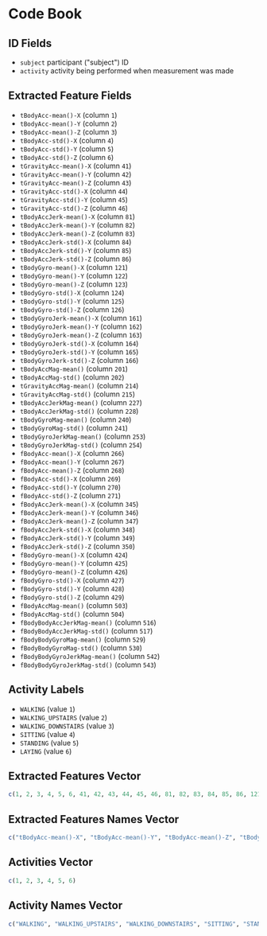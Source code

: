 <!--
CodeBook.md
Kenneth Linton, 23-Nov-14
-->

# Code Book

## ID Fields
- `subject` participant ("subject") ID
- `activity` activity being performed when measurement was made

## Extracted Feature Fields
- `tBodyAcc-mean()-X`           (column `1`)
- `tBodyAcc-mean()-Y` 	        (column `2`)
- `tBodyAcc-mean()-Z` 	        (column `3`)
- `tBodyAcc-std()-X` 	        (column `4`)
- `tBodyAcc-std()-Y` 	        (column `5`)
- `tBodyAcc-std()-Z` 	        (column `6`)
- `tGravityAcc-mean()-X` 	    (column `41`)
- `tGravityAcc-mean()-Y` 	    (column `42`)
- `tGravityAcc-mean()-Z` 	    (column `43`)
- `tGravityAcc-std()-X` 	    (column `44`)
- `tGravityAcc-std()-Y` 	    (column `45`)
- `tGravityAcc-std()-Z` 	    (column `46`)
- `tBodyAccJerk-mean()-X` 	    (column `81`)
- `tBodyAccJerk-mean()-Y` 	    (column `82`)
- `tBodyAccJerk-mean()-Z` 	    (column `83`)
- `tBodyAccJerk-std()-X` 	    (column `84`)
- `tBodyAccJerk-std()-Y` 	    (column `85`)
- `tBodyAccJerk-std()-Z` 	    (column `86`)
- `tBodyGyro-mean()-X` 	        (column `121`)
- `tBodyGyro-mean()-Y` 	        (column `122`)
- `tBodyGyro-mean()-Z` 	        (column `123`)
- `tBodyGyro-std()-X` 	        (column `124`)
- `tBodyGyro-std()-Y` 	        (column `125`)
- `tBodyGyro-std()-Z` 	        (column `126`)
- `tBodyGyroJerk-mean()-X` 	    (column `161`)
- `tBodyGyroJerk-mean()-Y` 	    (column `162`)
- `tBodyGyroJerk-mean()-Z` 	    (column `163`)
- `tBodyGyroJerk-std()-X` 	    (column `164`)
- `tBodyGyroJerk-std()-Y` 	    (column `165`)
- `tBodyGyroJerk-std()-Z` 	    (column `166`)
- `tBodyAccMag-mean()` 	        (column `201`)
- `tBodyAccMag-std()` 	        (column `202`)
- `tGravityAccMag-mean()` 	    (column `214`)
- `tGravityAccMag-std()` 	    (column `215`)
- `tBodyAccJerkMag-mean()` 	    (column `227`)
- `tBodyAccJerkMag-std()` 	    (column `228`)
- `tBodyGyroMag-mean()` 	    (column `240`)
- `tBodyGyroMag-std()` 	        (column `241`)
- `tBodyGyroJerkMag-mean()` 	(column `253`)
- `tBodyGyroJerkMag-std()` 	    (column `254`)
- `fBodyAcc-mean()-X` 	        (column `266`)
- `fBodyAcc-mean()-Y` 	        (column `267`)
- `fBodyAcc-mean()-Z` 	        (column `268`)
- `fBodyAcc-std()-X` 	        (column `269`)
- `fBodyAcc-std()-Y` 	        (column `270`)
- `fBodyAcc-std()-Z` 	        (column `271`)
- `fBodyAccJerk-mean()-X` 	    (column `345`)
- `fBodyAccJerk-mean()-Y` 	    (column `346`)
- `fBodyAccJerk-mean()-Z` 	    (column `347`)
- `fBodyAccJerk-std()-X` 	    (column `348`)
- `fBodyAccJerk-std()-Y` 	    (column `349`)
- `fBodyAccJerk-std()-Z` 	    (column `350`)
- `fBodyGyro-mean()-X` 	        (column `424`)
- `fBodyGyro-mean()-Y` 	        (column `425`)
- `fBodyGyro-mean()-Z` 	        (column `426`)
- `fBodyGyro-std()-X` 	        (column `427`)
- `fBodyGyro-std()-Y` 	        (column `428`)
- `fBodyGyro-std()-Z` 	        (column `429`)
- `fBodyAccMag-mean()` 	        (column `503`)
- `fBodyAccMag-std()` 	        (column `504`)
- `fBodyBodyAccJerkMag-mean()` 	(column `516`)
- `fBodyBodyAccJerkMag-std()` 	(column `517`)
- `fBodyBodyGyroMag-mean()` 	(column `529`)
- `fBodyBodyGyroMag-std()` 	    (column `530`)
- `fBodyBodyGyroJerkMag-mean()` (column `542`)
- `fBodyBodyGyroJerkMag-std()`  (column `543`)

## Activity Labels
- `WALKING`             (value `1`)
- `WALKING_UPSTAIRS`    (value `2`)
- `WALKING_DOWNSTAIRS`  (value `3`)
- `SITTING`             (value `4`)
- `STANDING`            (value `5`)
- `LAYING`              (value `6`)

## Extracted Features Vector
```R
c(1, 2, 3, 4, 5, 6, 41, 42, 43, 44, 45, 46, 81, 82, 83, 84, 85, 86, 121, 122, 123, 124, 125, 126, 161, 162, 163, 164, 165, 166, 201, 202, 214, 215, 227, 228, 240, 241, 253, 254, 266, 267, 268, 269, 270, 271, 345, 346, 347, 348, 349, 350, 424, 425, 426, 427, 428, 429, 503, 504, 516, 517, 529, 530, 542, 543)
```

## Extracted Features Names Vector
```R
c("tBodyAcc-mean()-X", "tBodyAcc-mean()-Y", "tBodyAcc-mean()-Z", "tBodyAcc-std()-X", "tBodyAcc-std()-Y", "tBodyAcc-std()-Z", "tGravityAcc-mean()-X", "tGravityAcc-mean()-Y", "tGravityAcc-mean()-Z", "tGravityAcc-std()-X", "tGravityAcc-std()-Y", "tGravityAcc-std()-Z", "tBodyAccJerk-mean()-X", "tBodyAccJerk-mean()-Y", "tBodyAccJerk-mean()-Z", "tBodyAccJerk-std()-X", "tBodyAccJerk-std()-Y", "tBodyAccJerk-std()-Z", "tBodyGyro-mean()-X", "tBodyGyro-mean()-Y", "tBodyGyro-mean()-Z", "tBodyGyro-std()-X", "tBodyGyro-std()-Y", "tBodyGyro-std()-Z", "tBodyGyroJerk-mean()-X", "tBodyGyroJerk-mean()-Y", "tBodyGyroJerk-mean()-Z", "tBodyGyroJerk-std()-X", "tBodyGyroJerk-std()-Y", "tBodyGyroJerk-std()-Z", "tBodyAccMag-mean()", "tBodyAccMag-std()", "tGravityAccMag-mean()", "tGravityAccMag-std()", "tBodyAccJerkMag-mean()", "tBodyAccJerkMag-std()", "tBodyGyroMag-mean()", "tBodyGyroMag-std()", "tBodyGyroJerkMag-mean()", "tBodyGyroJerkMag-std()", "fBodyAcc-mean()-X", "fBodyAcc-mean()-Y", "fBodyAcc-mean()-Z", "fBodyAcc-std()-X", "fBodyAcc-std()-Y", "fBodyAcc-std()-Z", "fBodyAccJerk-mean()-X", "fBodyAccJerk-mean()-Y", "fBodyAccJerk-mean()-Z", "fBodyAccJerk-std()-X", "fBodyAccJerk-std()-Y", "fBodyAccJerk-std()-Z", "fBodyGyro-mean()-X", "fBodyGyro-mean()-Y", "fBodyGyro-mean()-Z", "fBodyGyro-std()-X", "fBodyGyro-std()-Y", "fBodyGyro-std()-Z", "fBodyAccMag-mean()", "fBodyAccMag-std()", "fBodyBodyAccJerkMag-mean()", "fBodyBodyAccJerkMag-std()", "fBodyBodyGyroMag-mean()", "fBodyBodyGyroMag-std()", "fBodyBodyGyroJerkMag-mean()", "fBodyBodyGyroJerkMag-std()")
```

## Activities Vector
```R
c(1, 2, 3, 4, 5, 6)
```

## Activity Names Vector
```R
c("WALKING", "WALKING_UPSTAIRS", "WALKING_DOWNSTAIRS", "SITTING", "STANDING", "LAYING")
```
